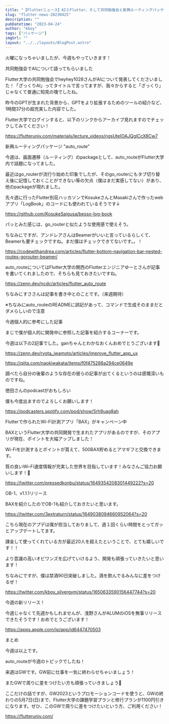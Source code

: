 ```yaml
---
title: "【Flutterニュース】AIとFlutter、そして共同勉強会と新興ルーティングパッケージの紹介【2023年4月25日】"
slug: "flutter-news-20230425"
description: ""
pubDatetime: "2023-04-24"
author: "kboy"
tags: ["パッケージ"]
imgUrl: ""
layout: "../../layouts/BlogPost.astro"
---
```



火曜になっちゃいましたが、今週もやっていきます！



共同勉強会でAIについて語ってもらいました



Flutter大学の共同勉強会でheyhey1028さんがAIについて発表してくださいました！「ざっくりAI」ってタイトルで言ってますが、我々からすると「ざっくり」じゃなくて普通に知見の塊でしたね。



昨今のGPTが生まれた背景から、GPTをより拡張するためのツールの紹介など、1時間37分の超充実した内容でした。　



Flutter大学でログインすると、以下のリンクからアーカイブ見れますのでチェックしてみてください！



https://flutteruniv.com/materials/lecture_videos/ngsUteIOAJQglCcX6Cw7



新興ルーティングパッケージ "auto_route"



今週は、画面遷移（ルーティング）のpackageとして、auto_routeがFlutter大学内で話題になってました。



最近はgo_routerが流行り始めた印象でしたが、そのgo_routerにもタブ切り替え後に記憶しておくことができない等の欠点（僕はまだ実感してない）があり、他のpackageが現れました。



先々週に行ったFlutter別荘ハッカソンでKosukeさんとMasakiさんで作ったwebアプリ「LogBook」のコードにも使われているそうです↓



https://github.com/KosukeSaigusa/besso-log-book



パッとみた感じは、go_routerと似たような使用感で使えそう。



ちなみにですが、アンドレアさんはBeamerがいいと言っているらしくて、Beamerも要チェックですね。まだ僕はチェックできてないです。。！



https://codewithandrea.com/articles/flutter-bottom-navigation-bar-nested-routes-gorouter-beamer/



auto_routeについてはFlutter大学の関西のFlutterエンジニアゆーとさんが記事を書いてくれましたので、そちらも見ておきたいですね。



https://zenn.dev/ncdc/articles/flutter_auto_route



ちなみにすささんは記事を書き中とのことです。（来週期待）



※ちなみにauto_routeのREADMEに誤記があって、コマンドで生成そのままだとダメらしいので注意



今週個人的に参考にした記事



まじで僕が個人的に開発中に参照した記事を紹介するコーナーです。



今週は以下の2記事でした。ganちゃんとわかなおくんおめでとうございます🎉



https://zenn.dev/ryota_iwamoto/articles/improve_flutter_app_ux



https://qiita.com/naokiwakata/items/f0f475288a294ce0649e



調べたら自分の後輩のような存在の彼らの記事が出てくるというのは感慨深いものですね。



徳田さんのpodcastがおもしろい



僕も今度出ますのでよろしくお願いします！



https://podcasters.spotify.com/pod/show/5rh9uag8ah



Flutterで作られたWi-Fi計測アプリ「BAX」がキャンペーン中



BAXというFlutter大学の共同開発で生まれたアプリがあるのですが、そのアプリが現在、ポイントを大幅アップしました！



Wi-Fiを計測するとポイントが貰えて、500BAX貯めるとアマギフと交換できます。



質の良いWi-Fi速度情報が充実した世界を目指しています！みなさんご協力お願いします！🙏




https://twitter.com/pressedkonbu/status/1649354208301449222?s=20




OB-1、v1.1.1リリース



BAXを紹介したのでOB-1も紹介しておきたいと思います。




https://twitter.com/3extraturn/status/1649038094660952064?s=20




こちら現在のアプデは僕が担当しておりまして、週１回くらい時間をとってガッとアップデートしてます。



課金して使ってくれている方が最近20人を超えたということで、とても嬉しいです！！



より意識の高いオビワンズを広げていけるよう、開発も頑張っていきたいと思います！



ちなみにですが、僕は禁酒90日突破しました。酒を飲んでるみんなに差をつけるぜ！




https://twitter.com/kboy_silvergym/status/1650633590156447744?s=20




今週の新リリース！



今週じゃなくて先週かもしれませんが、浅野さんがALUMのiOSを無事リリースできたそうです！おめでとうございます！



https://apps.apple.com/jp/app/id6447470503



まとめ



今週は以上です。



auto_routeが今週のトピックでしたね！



来週はGWです。GW前に仕事を一気に終わらせちゃいましょう！



またGWで周りに差をつけたい方も頑張っていきましょう💪



ここだけの話ですが、GW2023というプロモーションコードを使うと、GWの終わりの5月7日(日)まで、Flutter大学の課題学習プランと修行プランが1100円引きになります。ぜひ、このGWで周りに差をつけたいという方、ご利用ください！



https://flutteruniv.com/
